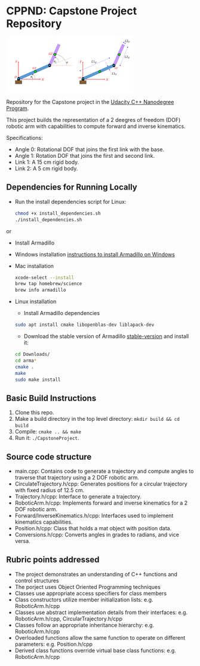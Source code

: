 # CPPND: Capstone Project Repository

<img src="images/robotic_arm.png"/>

Repository for the Capstone project in the [Udacity C++ Nanodegree Program](https://www.udacity.com/course/c-plus-plus-nanodegree--nd213).

This project builds the representation of a 2 deegres of freedom (DOF) robotic arm with capabilities to compute forward and inverse kinematics.

Specifications:
* Angle 0: Rotational DOF that joins the first link with the base.
* Angle 1: Rotation DOF that joins the first and second link.
* Link 1: A 15 cm rigid body.
* Link 2: A 5 cm rigid body.

## Dependencies for Running Locally
* Run the install dependencies script for Linux: 
    ```sh
    chmod +x install_dependencies.sh
    ./install_dependencies.sh
    ```
or

* Install Armadillo 
* Windows installation
    [instructions to install Armadillo on Windows](https://solarianprogrammer.com/2017/03/24/getting-started-armadillo-cpp-linear-algebra-windows-mac-linux/)
* Mac installation
    ```sh
    xcode-select --install
    brew tap homebrew/science
    brew info armadillo
    ```

* Linux installation
    * Install Armadillo dependencies
    ```sh
    sudo apt install cmake libopenblas-dev liblapack-dev
    ```
    * Download the stable version of Armadillo [stable-version](http://arma.sourceforge.net/download.html)
    and install it: 
    ```sh
    cd Downloads/
    cd arma*
    cmake .
    make
    sudo make install
    ```

## Basic Build Instructions

1. Clone this repo.
2. Make a build directory in the top level directory: `mkdir build && cd build`
3. Compile: `cmake .. && make`
4. Run it: `./CapstoneProject`.

## Source code structure
* main.cpp: Contains code to generate a trajectory and compute angles to traverse that trajectory using a 2 DOF robotic arm.
* CirculateTrajectory.h/cpp: Generates positions for a circular trajectory with fixed radius of 12.5 cm.
* Trajectory.h/cpp: Interface to generate a trajectory.
* RoboticArm.h/cpp: Implements forward and inverse kinematics for a 2 DOF robotic arm.
* Forward/InverseKinematics.h/cpp: Interfaces used to implement kinematics capabilities.
* Position.h/cpp: Class that holds a mat object with position data.
* Conversions.h/cpp: Converts angles in grades to radians, and vice versa.

## Rubric points addressed
* The project demonstrates an understanding of C++ functions and control structures
* The porject uses Object Oriented Programming techniques
* Classes use appropriate access specifiers for class members
* Class constructors utilize member initialization lists: e.g. RoboticArm.h/cpp 
* Classes use abstract implementation details from their interfaces: e.g. RoboticArm.h/cpp, CircularTrajectory.h/cpp
* Classes follow an appropriate inheritance hierarchy: e.g. RoboticArm.h/cpp
* Overloaded functions allow the same function to operate on different parameters: e.g. Position.h/cpp
* Derived class functions override virtual base class functions: e.g. RoboticArm.h/cpp

